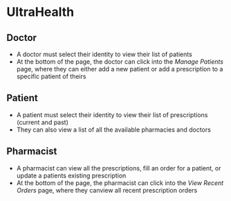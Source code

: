 # UltraHealth

## Doctor
- A doctor must select their identity to view their list of patients
- At the bottom of the page, the doctor can click into the *Manage Patients* page, where they can either add a new patient or add a prescription to a specific patient of theirs

## Patient
- A patient must select their identity to view their list of prescriptions (current and past)
- They can also view a list of all the available pharmacies and doctors

## Pharmacist
- A pharmacist can view all the prescriptions, fill an order for a patient, or update a patients existing prescription
- At the bottom of the page, the pharmacist can click into the *View Recent Orders* page, where they canview all recent prescription orders
